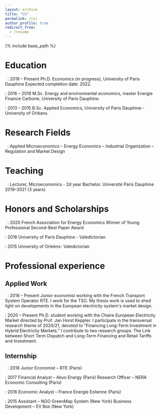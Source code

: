 ```yaml
---
layout: archive
title: "CV"
permalink: /cv/
author_profile: true
redirect_from:
  - /resume
---
```


{% include base_path %}

Education
==========
&nbsp;
: 2019 – Present	Ph.D. Economics (in progress), University of Paris Dauphine Expected completion date:  2022.

: 2016 – 2018		M.Sc. Energy and environmental economics, master Energie Finance Carbone, University of Paris Dauphine.

: 2013 – 2015		B.Sc. Applied Economics, University of Paris Dauphine - University of Orléans.


Research Fields
==========
&nbsp;
: Applied Microeconomics – Energy Economics – Industrial Organization – Regulation and Market Design


Teaching
==========
&nbsp;
: Lecturer, Microeconomics - 2d year Bachelor. Université Paris Dauphine 2019–2021 (3 years)


Honors and Scholarships
==========
&nbsp; 
: 2020		French Association for Energy Economics Winner of Young Professional Second-Best Paper Award

: 2018		University of Paris Dauphine - Valedictorian 

: 2015		University of Orleéns- Valedictorian 


Professional experience
==========

Applied Work	
----------
&nbsp; 
: 2018 – Present	Junior economist working with the French Transport System Operator RTE. I work for the TSO. My thesis work is used to shed light on developments in the European electricity system's market design.


: 2020 – Present	Ph.D. student working with the Chaire European Electricity Market directed by Prof. Jan Horst Keppler. I participate in the transversal research theme of         2020/21, devoted to "Financing Long-Term Investment in Hybrid Electricity Markets." I contribute to two research groups: The Link between Short Term Dispatch and Long-Term Financing and Retail Tariffs and Investment.

Internship
----------
&nbsp; 
: 2018		Junior Economist – RTE (Paris)

: 2017		Financial Analyst – Akuo Energy (Paris)
		Research Officer – NERA Economic Consulting (Paris)

: 2016		Economic Analyst – France Energie Eolienne (Paris)

: 2015		Assistant – NGO GreenMap System (New York)
		Business Development – EV Box (New York)
